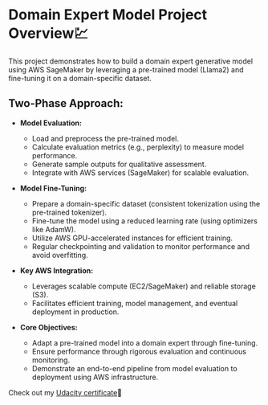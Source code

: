 # Domain Expert Model Project Overview💹

This project demonstrates how to build a domain expert generative model using AWS SageMaker by leveraging a pre-trained model (Llama2) and fine-tuning it on a domain-specific dataset.

## **Two-Phase Approach:**
  - **Model Evaluation:**  
    - Load and preprocess the pre-trained model.
    - Calculate evaluation metrics (e.g., perplexity) to measure model performance.
    - Generate sample outputs for qualitative assessment.
    - Integrate with AWS services (SageMaker) for scalable evaluation.
  
  - **Model Fine-Tuning:**  
    - Prepare a domain-specific dataset (consistent tokenization using the pre-trained tokenizer).
    - Fine-tune the model using a reduced learning rate (using optimizers like AdamW).
    - Utilize AWS GPU-accelerated instances for efficient training.
    - Regular checkpointing and validation to monitor performance and avoid overfitting.

- **Key AWS Integration:**
  - Leverages scalable compute (EC2/SageMaker) and reliable storage (S3).
  - Facilitates efficient training, model management, and eventual deployment in production.

- **Core Objectives:**
  - Adapt a pre-trained model into a domain expert through fine-tuning.
  - Ensure performance through rigorous evaluation and continuous monitoring.
  - Demonstrate an end-to-end pipeline from model evaluation to deployment using AWS infrastructure.

Check out my [Udacity certificate](https://confirm.udacity.com/e/c01fcd46-39f0-11ef-9cd2-4f3510158e32)🌟


